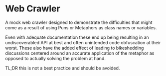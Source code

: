 # Web Crawler

A mock web crawler designed to demonstrate the difficulties that might come as a result of
using Puns or Metaphors as class names or variables.

Even with adequate documentation these end up being resulting in an undiscoverabled API at best and often unintended code obfuscation at their worst. These also have the added effect of leading to bikeshedding discussions centered around an accurate application of the metaphor as opposed to actually solving the problem at hand. 

TL;DR this is not a best practice and should be avoided.
